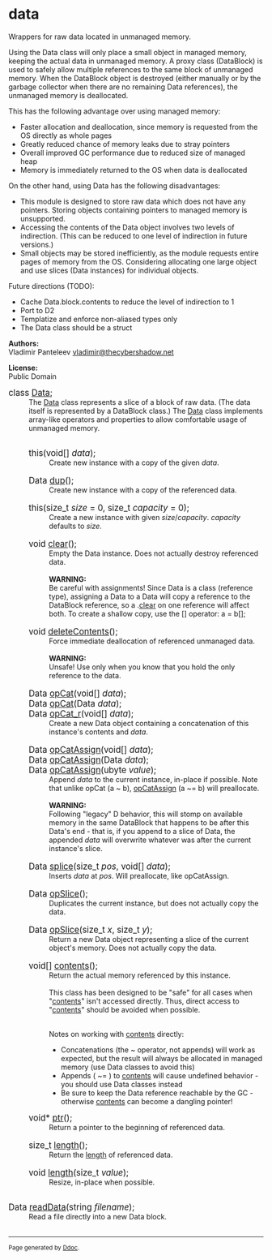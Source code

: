 <h1>data</h1>
Wrappers for raw data located in unmanaged memory.

Using the Data class will only place a small object in managed memory, keeping the actual data in unmanaged memory.
 A proxy class (DataBlock) is used to safely allow multiple references to the same block of unmanaged memory.
 When the DataBlock object is destroyed (either manually or by the garbage collector when there are no remaining Data references), the unmanaged memory is deallocated.


 This has the following advantage over using managed memory:
 <ul> <li>Faster allocation and deallocation, since memory is requested from the OS directly as whole pages</li>
  <li>Greatly reduced chance of memory leaks due to stray pointers</li>
  <li>Overall improved GC performance due to reduced size of managed heap</li>
  <li>Memory is immediately returned to the OS when data is deallocated</li>
 </ul>
 On the other hand, using Data has the following disadvantages:
 <ul> <li>This module is designed to store raw data which does not have any pointers. Storing objects containing pointers to managed memory is unsupported.</li>
  <li>Accessing the contents of the Data object involves two levels of indirection. (This can be reduced to one level of indirection in future versions.) </li>
  <li>Small objects may be stored inefficiently, as the module requests entire pages of memory from the OS. Considering allocating one large object and use slices (Data instances) for individual objects.</li>
 </ul>
 Future directions (TODO):
 <ul> <li>Cache Data.block.contents to reduce the level of indirection to 1</li>
  <li>Port to D2</li>
  <li>Templatize and enforce non-aliased types only</li>
  <li>The Data class should be a struct</li>
 </ul>


<b>Authors:</b><br>
Vladimir Panteleev <vladimir@thecybershadow.net>

<b>License:</b><br>
Public Domain

<dl><dt><big>class <u>Data</u>;
</big></dt>
<dd>The <u>Data</u> class represents a slice of a block of raw data. (The data itself is represented by a DataBlock class.)
	The <u>Data</u> class implements array-like operators and properties to allow comfortable usage of unmanaged memory.<br><br>

<dl><dt><big>this(void[] <i>data</i>);
</big></dt>
<dd>Create new instance with a copy of the given <i>data</i>.<br><br>

</dd>
<dt><big>Data <u>dup</u>();
</big></dt>
<dd>Create new instance with a copy of the referenced data.<br><br>

</dd>
<dt><big>this(size_t <i>size</i> = 0, size_t <i>capacity</i> = 0);
</big></dt>
<dd>Create a new instance with given <i>size</i>/<i>capacity</i>. <i>capacity</i> defaults to <i>size</i>.<br><br>

</dd>
<dt><big>void <u>clear</u>();
</big></dt>
<dd>Empty the Data instance. Does not actually destroy referenced data.
<br><br>
<b>WARNING:</b><br>
Be careful with assignments! Since Data is a class (reference type), 
 assigning a Data to a Data will copy a reference to the DataBlock reference, 
 so a .<u>clear</u> on one reference will affect both. 
 To create a shallow copy, use the [] operator: a = b[];<br><br>

</dd>
<dt><big>void <u>deleteContents</u>();
</big></dt>
<dd>Force immediate deallocation of referenced unmanaged data.
<br><br>
<b>WARNING:</b><br>
Unsafe! Use only when you know that you hold the only reference to the data.<br><br>

</dd>
<dt><big>Data <u>opCat</u>(void[] <i>data</i>);
<br>Data <u>opCat</u>(Data <i>data</i>);
<br>Data <u>opCat_r</u>(void[] <i>data</i>);
</big></dt>
<dd>Create a new Data object containing a concatenation of this instance's contents and <i>data</i>.<br><br>

</dd>
<dt><big>Data <u>opCatAssign</u>(void[] <i>data</i>);
<br>Data <u>opCatAssign</u>(Data <i>data</i>);
<br>Data <u>opCatAssign</u>(ubyte <i>value</i>);
</big></dt>
<dd>Append <i>data</i> to the current instance, in-place if possible.
 Note that unlike opCat (a ~ b), <u>opCatAssign</u> (a ~= b) will preallocate.
<br><br>
<b>WARNING:</b><br>
Following "legacy" D behavior, this will stomp on available 
 memory in the same DataBlock that happens to be after this Data's end - 
 that is, if you append to a slice of Data, the appended <i>data</i> will 
 overwrite whatever was after the current instance's slice.<br><br>

</dd>
<dt><big>Data <u>splice</u>(size_t <i>pos</i>, void[] <i>data</i>);
</big></dt>
<dd>Inserts <i>data</i> at <i>pos</i>. Will preallocate, like opCatAssign.<br><br>

</dd>
<dt><big>Data <u>opSlice</u>();
</big></dt>
<dd>Duplicates the current instance, but does not actually copy the data.<br><br>

</dd>
<dt><big>Data <u>opSlice</u>(size_t <i>x</i>, size_t <i>y</i>);
</big></dt>
<dd>Return a new Data object representing a slice of the current object's memory. Does not actually copy the data.<br><br>

</dd>
<dt><big>void[] <u>contents</u>();
</big></dt>
<dd>Return the actual memory referenced by this instance.
<br><br>
This class has been designed to be "safe" for all cases when "<u>contents</u>" isn't accessed directly.
 Thus, direct access to "<u>contents</u>" should be avoided when possible.
<br><br>

 Notes on working with <u>contents</u> directly:
 <ul> <li>Concatenations (the ~ operator, not appends) will work as expected, but the result will always be allocated in managed memory (use Data classes to avoid this)</li>
  <li>Appends ( ~= ) to <u>contents</u> will cause undefined behavior - you should use Data classes instead</li>
  <li>Be sure to keep the Data reference reachable by the GC - otherwise <u>contents</u> can become a dangling pointer!</li>
 </ul>

</dd>
<dt><big>void* <u>ptr</u>();
</big></dt>
<dd>Return a pointer to the beginning of referenced data.<br><br>

</dd>
<dt><big>size_t <u>length</u>();
</big></dt>
<dd>Return the <u>length</u> of referenced data.<br><br>

</dd>
<dt><big>void <u>length</u>(size_t <i>value</i>);
</big></dt>
<dd>Resize, in-place when possible.<br><br>

</dd>
</dl>
</dd>
<dt><big>Data <u>readData</u>(string <i>filename</i>);
</big></dt>
<dd>Read a file directly into a new Data block.<br><br>

</dd>
</dl>

<hr><small>Page generated by <a href="http://www.digitalmars.com/d/1.0/ddoc.html">Ddoc</a>. </small>
</body></html>
